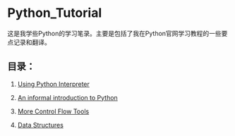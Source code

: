 # Python_Tutorial
这是我学些Python的学习笔录。主要是包括了我在Python官网学习教程的一些要点记录和翻译。

## 目录：
1. [Using Python Interpreter]()

2. [An informal introduction to Python]()

3. [More Control Flow Tools]()

4. [Data Structures]()
